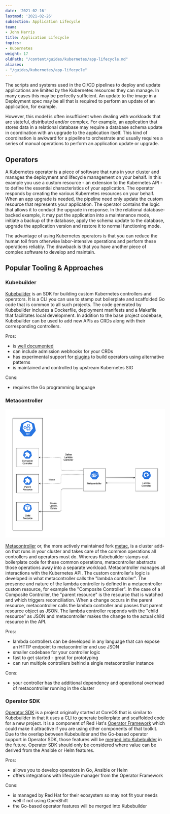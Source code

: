 ```yaml
---
date: '2021-02-16'
lastmod: '2021-02-26'
subsection: Application Lifecycle
team:
- John Harris
title: Application Lifecycle
topics:
- Kubernetes
weight: 17
oldPath: "/content/guides/kubernetes/app-lifecycle.md"
aliases:
- "/guides/kubernetes/app-lifecycle"
---
```


The scripts and systems used in the CI/CD pipelines to deploy and update
applications are limited by the Kubernetes resources they can manage.  In many
cases this may be perfectly sufficient.  An update to the image in a Deployment
spec may be all that is required to perform an update of an application, for
example.

However, this model is often insufficient
when dealing with workloads that are stateful, distributed and/or complex.
For example, an application that stores data in a relational database may require
a database schema update in coordination with an upgrade to the application itself.
This kind of coordination is awkward for a pipeline to orchestrate and usually
requires a series of manual operations to perform an application update or
upgrade.

## Operators

A Kubernetes operator is a piece of software that runs in your cluster and
manages the deployment and lifecycle management on your behalf.  In this
example you use a custom resource - an extension to the Kubernetes
API - to define the essential characteristics of your application.  The operator
responds by creating the various Kubernetes resources on your behalf.  When
an app upgrade is needed, the pipeline need only update the custom resource that
represents your application.  The operator contains the logic that allows it to
conduct the upgrade in response.  In the relational database-backed example, it
may put the application into a maintenance mode, initiate a backup of the
database, apply the schema update to the database, upgrade the application
version and restore it to normal functioning mode.

The advantage of using Kubernetes operators is that you can reduce the human
toil from otherwise labor-intensive operations and perform these operations
reliably.  The drawback is that you have another piece of complex software to
develop and maintain.

## Popular Tooling & Approaches

### Kubebuilder

[Kubebuilder](https://github.com/kubernetes-sigs/kubebuilder) is an SDK for
building custom Kubernetes controllers and operators.  It is a CLI you can use
to stamp out boilerplate and scaffolded Go code that is common to all such projects.
The code generated by Kubebuilder includes a Dockerfile, deployment manifests and a
Makefile that facilitates local development.  In addition to the base project
codebase, Kubebuilder can be used to add new APIs as CRDs along with their
corresponding controllers.

Pros:

* is [well documented](https://book.kubebuilder.io/)
* can include admission webhooks for your CRDs
* has experimental support for
  [plugins](https://github.com/kubernetes-sigs/kubebuilder/tree/master/plugins)
  to build operators using alternative patterns
* is maintained and controlled by upstream Kubernetes SIG

Cons:

* requires the Go programming language

### Metacontroller

![metacontroller](images/metacontroller.png)

[Metacontroller](https://github.com/GoogleCloudPlatform/metacontroller) or, the
more actively maintained fork [metac](https://github.com/AmitKumarDas/metac), is
a cluster add-on that runs in your cluster and takes care of the common
operations all controllers and operators must do.  Whereas Kubebuilder stamps
out boilerplate code for these common operations, metacontroller abstracts
those operations away into a separate workload.  Metacontroller manages all
interactions with the Kubernetes API.  The custom controller's logic is
developed in what metacontroller calls the "lambda controller".  The presence
and nature of the lambda controller is defined in a metacontroller custom
resource, for example the "Composite Controller".  In the case of a Composite
Controller, the "parent resource" is the resource that is watched and which
triggers reconciliation.  When a change occurs in the parent resource,
metacontroller calls the lambda controller and passes that parent resource
object as JSON.  The lambda controller responds with the "child resource" as
JSON and metacontroller makes the change to the actual child resource in the API.

Pros:

* lambda controllers can be developed in any language that can expose an HTTP
  endpoint to metacontroller and use JSON
* smaller codebase for your controller logic
* fast to get started - great for prototyping
* can run multiple controllers behind a single metacontroller instance

Cons:

* your controller has the additional dependency and operational overhead of
  metacontroller running in the cluster

### Operator SDK

[Operator SDK](https://github.com/operator-framework/operator-sdk) is a project
originally started at CoreOS that is similar to Kubebuilder in that it uses a
CLI to generate boilerplate and scaffolded code for a new project.  It is a
component of Red Hat's [Operator Framework](https://github.com/operator-framework)
which could make it attractive if you are using other components of that toolkit.
Due to the overlap between Kubebuilder and the Go-based operator support in
Operator SDK, those features will be [merged into
Kubebuilder](https://github.com/kubernetes-sigs/kubebuilder/blob/master/designs/integrating-kubebuilder-and-osdk.md)
in the future.  Operator SDK should only be considered where value can be
derived from the Ansible or Helm features.

Pros:

* allows you to develop operators in Go, Ansible or Helm
* offers integrations with lifecycle manager from the Operator Framework

Cons:

* is managed by Red Hat for their ecosystem so may not fit your needs well if
  not using OpenShift
* the Go-based operator features will be merged into Kubebuilder